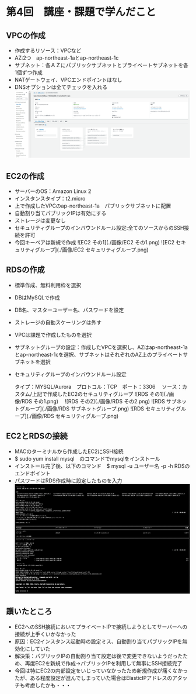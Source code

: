 # 第4回　講座・課題で学んだこと

## VPCの作成

- 作成するリソース：VPCなど
- AZ:2つ　ap-northeast-1aとap-northeast-1c
- サブネット：各ＡＺにパブリックサブネットとプライベートサブネットを各1個ずつ作成
- NATゲートウェイ、VPCエンドポイントはなし
- DNSオプションは全てチェックを入れる
![VPCパラメータ](./画像/VPCパラメータ.png)
　
## EC2の作成

- サーバーのOS：Amazon Linux 2
- インスタンスタイプ：t2.micro
- 上で作成したVPCのap-northeast-1a　パブリックサブネットに配置
- 自動割り当てパブリックIPは有効にする
- ストレージは変更なし
- セキュリティグループのインバウンドルール設定:全てのソースからのSSH接続を許可
- 今回キーペアは新規で作成
![EC2 その1](./画像/EC2 その1.png)
![EC2 セキュリティグループ](./画像/EC2 セキュリティグループ.png)

## RDSの作成

- 標準作成、無料利用枠を選択
- DBはMySQLで作成
- DB名、マスターユーザー名、パスワードを設定
- ストレージの自動スケーリングは外す
- VPCは課題で作成したものを選択
- サブネットグループの設定：作成したVPCを選択し、AZはap-northeast-1aとap-northeast-1cを選択、サブネットはそれぞれのAZ上のプライベートサブネットを選択
- セキュリティグループのインバウンドルール設定
 
    タイプ：MYSQL/Aurora　プロトコル：TCP　ポート：3306　
    ソース：カスタム/上記で作成したEC2のセキュリティグループ
![RDS その1](./画像/RDS その1.png)　
![RDS その2](./画像/RDS その2.png)
![RDS サブネットグループ](./画像/RDS サブネットグループ.png)
![RDS セキュリティグループ](./画像/RDS セキュリティグループ.png)

## EC2とRDSの接続

- MACのターミナルから作成したEC2にSSH接続
- $ sudo yum install mysql　のコマンドでmysqlをインストール
- インストール完了後、以下のコマンド　$ mysql -u ユーザー名 -p -h RDSのエンドポイント
- パスワードはRDS作成時に設定したものを入力
![EC2-RDS接続完了](./画像/EC2-RDS接続完了.png)


## 躓いたところ

- EC2へのSSH接続においてプライベートIPで接続しようとしてサーバーへの接続が上手くいかなかった
- 原因：EC2インスタンス起動時の設定ミス、自動割り当てパブリックIPを無効化にしていた
- 解決策：パブリックIPの自動割り当て設定は後で変更できないようだったため、再度EC2を新規で作成→パブリックIPを利用して無事にSSH接続完了
- 今回は特にEC2の内部設定をいじっていなかったため新規作成が痛くなかったが、ある程度設定が進んでしまっていた場合はElasticIPアドレスのアタッチも考慮したかも・・・

